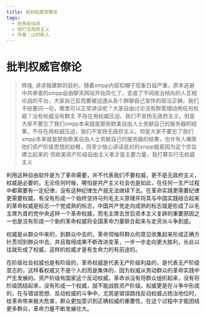 ```yaml
---
title: 批判权威官僚论
tags:
  - 批倒反动派
  - 炮打无政府主义
  - 作者：山村新人
---
```


# 批判权威官僚论

> 辉煌, 讲讲我建群的目的，随着xmpp内部扣帽子现象日益严重，原本逃避中共审查的xmpp自由聊天网站开始异化了，变成了不同政治倾向的人互相论战的平台，大家自己反而要被迫遵从各个群聊自己宣传的政治正确，我们不经要问一句，哪里可以正常讲话呢？大家自由讨论没有群管理动用任何权威？没有权威没有群主
> 不存在用权威压迫，我们不宣扬无政府主义，但是大家不要忘了我们xmpp本来就是那些欧美自由人士贡献自己的服务器的结果，不存在用权威压迫，我们不宣扬无政府主义，但是大家不要忘了我们xmpp本来就是那些欧美自由人士贡献自己的服务器的结果，也许有人嘲笑他们资产阶级思想的幼稚，但至少放心讲话是对的xmpp就是因为这个宗旨建立起来的
> 但欧美资产阶级自由主义者才是主要力量，我打算实行无权威主义

利用这种自由软件是为了革命需要，并不代表我们不要权威，更不是无政府主义，权威是必要的，无论任何时候，哪怕是共产主义社会也是如此，在任何一生产过程中都需要有一定纪律，没有这种纪律生产就无法继续下去。在革命实践更需要纪律更需要权威，有没有形成一个始终坚持马列毛主义原理并将其与中国实践结合起来的革命权威是标志一个党成熟的标志，中国共产党走向成熟的标志就是形成了以毛主席为首的党中央这样一个革命权威，而毛主席去世后资本主义复辟的重要原因之一也是没有形成一个新的革命权威将全国革命力量联合起来与走资派斗争到底。


权威是从群众中来的，到群众中去的，革命领袖将群众的意见收集起来形成正确方针贯彻到群众中去，并且取得成果不断改进变革，一步一步走向更大胜利，长此以往就形成了权威，这样的权威才是有生命力的有前途的。


在阶级社会权威也是有阶级的，革命权威是代表无产阶级利益的，是代表无产阶级意志的，这样看权威又不是个人的而是集体的，因为权威从劳动群众的革命实践中产生发展的。资产阶级有国家这个反动权威，革命派没有将群众组织起来，没有将阶级团结起来，没有形成一个权威，就不能战胜资产阶级。权威更是在斗争中形成的，在与错误思想、反动权威的斗争中，尤其是错误路线反动权威占统治地位时，给革命带来极大危害，群众更加意识到正确权威的重要性，在这个过程中才能团结更多群众，革命力量不断发展壮大。